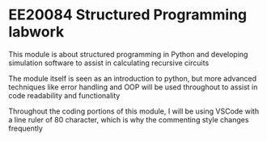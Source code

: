 <h1> EE20084 Structured Programming labwork </h1>

This module is about structured programming in Python and developing simulation software to assist in calculating recursive circuits

The module itself is seen as an introduction to python, but more advanced techniques like error handling and OOP will be used throughout to assist in code readability and functionality

Throughout the coding portions of this module, I will be using VSCode with a line ruler of 80 character, which is why the commenting style changes frequently